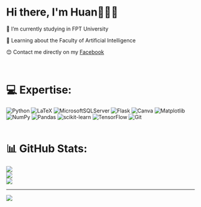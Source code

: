 # Hi there, I'm Huan👋👋👋

🏫 I’m currently studying in FPT University

🤖 Learning about the Faculty of Artificial Intelligence

😊 Contact me directly on my [Facebook](https://www.facebook.com/profile.php?id=61566458431982)<br/> 
<br/><br/>
# 💻 Expertise:

![Python](https://img.shields.io/badge/python-3670A0?style=for-the-badge&logo=python&logoColor=ffdd54) ![LaTeX](https://img.shields.io/badge/latex-%23008080.svg?style=for-the-badge&logo=latex&logoColor=white) ![MicrosoftSQLServer](https://img.shields.io/badge/Microsoft%20SQL%20Server-CC2927?style=for-the-badge&logo=microsoft%20sql%20server&logoColor=white) ![Flask](https://img.shields.io/badge/flask-%23000.svg?style=for-the-badge&logo=flask&logoColor=white) ![Canva](https://img.shields.io/badge/Canva-%2300C4CC.svg?style=for-the-badge&logo=Canva&logoColor=white) ![Matplotlib](https://img.shields.io/badge/Matplotlib-%23ffffff.svg?style=for-the-badge&logo=Matplotlib&logoColor=black) ![NumPy](https://img.shields.io/badge/numpy-%23013243.svg?style=for-the-badge&logo=numpy&logoColor=white) ![Pandas](https://img.shields.io/badge/pandas-%23150458.svg?style=for-the-badge&logo=pandas&logoColor=white) ![scikit-learn](https://img.shields.io/badge/scikit--learn-%23F7931E.svg?style=for-the-badge&logo=scikit-learn&logoColor=white) ![TensorFlow](https://img.shields.io/badge/TensorFlow-%23FF6F00.svg?style=for-the-badge&logo=TensorFlow&logoColor=white) ![Git](https://img.shields.io/badge/git-%23F05033.svg?style=for-the-badge&logo=git&logoColor=white)
<br/><br/>

# 📊 GitHub Stats:

![](https://github-readme-stats.vercel.app/api?username=thaiphonghuan&theme=radical&hide_border=false&include_all_commits=false&count_private=false)<br/>
![](https://github-readme-streak-stats.herokuapp.com/?user=thaiphonghuan&theme=radical&hide_border=false)<br/>
![](https://github-readme-stats.vercel.app/api/top-langs/?username=thaiphonghuan&theme=radical&hide_border=false&include_all_commits=false&count_private=false&layout=compact)

---
[![](https://visitcount.itsvg.in/api?id=thaiphonghuan&icon=0&color=0)](https://visitcount.itsvg.in)

<!-- Proudly created with GPRM ( https://gprm.itsvg.in ) -->
